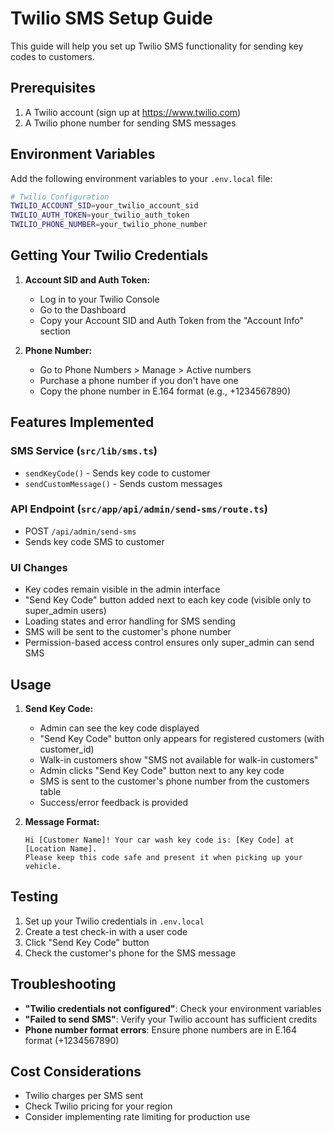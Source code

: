 # Twilio SMS Setup Guide

This guide will help you set up Twilio SMS functionality for sending key codes to customers.

## Prerequisites

1. A Twilio account (sign up at https://www.twilio.com)
2. A Twilio phone number for sending SMS messages

## Environment Variables

Add the following environment variables to your `.env.local` file:

```bash
# Twilio Configuration
TWILIO_ACCOUNT_SID=your_twilio_account_sid
TWILIO_AUTH_TOKEN=your_twilio_auth_token
TWILIO_PHONE_NUMBER=your_twilio_phone_number
```

## Getting Your Twilio Credentials

1. **Account SID and Auth Token:**
   - Log in to your Twilio Console
   - Go to the Dashboard
   - Copy your Account SID and Auth Token from the "Account Info" section

2. **Phone Number:**
   - Go to Phone Numbers > Manage > Active numbers
   - Purchase a phone number if you don't have one
   - Copy the phone number in E.164 format (e.g., +1234567890)

## Features Implemented

### SMS Service (`src/lib/sms.ts`)
- `sendKeyCode()` - Sends key code to customer
- `sendCustomMessage()` - Sends custom messages

### API Endpoint (`src/app/api/admin/send-sms/route.ts`)
- POST `/api/admin/send-sms`
- Sends key code SMS to customer

### UI Changes
- Key codes remain visible in the admin interface
- "Send Key Code" button added next to each key code (visible only to super_admin users)
- Loading states and error handling for SMS sending
- SMS will be sent to the customer's phone number
- Permission-based access control ensures only super_admin can send SMS

## Usage

1. **Send Key Code:**
   - Admin can see the key code displayed
   - "Send Key Code" button only appears for registered customers (with customer_id)
   - Walk-in customers show "SMS not available for walk-in customers"
   - Admin clicks "Send Key Code" button next to any key code
   - SMS is sent to the customer's phone number from the customers table
   - Success/error feedback is provided

2. **Message Format:**
   ```
   Hi [Customer Name]! Your car wash key code is: [Key Code] at [Location Name]. 
   Please keep this code safe and present it when picking up your vehicle.
   ```

## Testing

1. Set up your Twilio credentials in `.env.local`
2. Create a test check-in with a user code
3. Click "Send Key Code" button
4. Check the customer's phone for the SMS message

## Troubleshooting

- **"Twilio credentials not configured"**: Check your environment variables
- **"Failed to send SMS"**: Verify your Twilio account has sufficient credits
- **Phone number format errors**: Ensure phone numbers are in E.164 format (+1234567890)

## Cost Considerations

- Twilio charges per SMS sent
- Check Twilio pricing for your region
- Consider implementing rate limiting for production use
